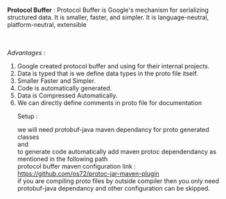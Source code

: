 <b>Protocol Buffer</b> : Protocol Buffer is Google's mechanism for serializing structured data. It is smaller, faster, and simpler. It is language-neutral, platform-neutral, extensible

<br><br>
<i>Advantages</i> :
<ol> 
<li>Google created protocol buffer and using for their internal projects.</li>
<li>Data is typed that is we define data types in the proto file itself.</li>
<li>Smaller Faster and Simpler.</li>
<li>Code is automatically generated.</li>
<li>Data is Compressed Automatically.</li>
<li>We can directly define comments in proto file for documentation</li>

Setup :

we will need protobuf-java maven dependancy for proto generated classes<br>
and<br>
to generate code automatically add maven protoc dependendancy as mentioned in the following path<br>
protocol buffer maven configuration link : https://github.com/os72/protoc-jar-maven-plugin
<br>if you are compiling proto files by outside compiler then you only need protobuf-java dependancy
and other configuration can be skipped.
